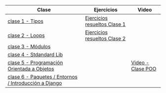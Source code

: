 | Clase | Ejercicios | Video |
|-------|------------|-------|
|[clase 1 - Tipos](https://colab.research.google.com/github/qsebas/clases-python/blob/main/clases/Curso_Python_clase_1.ipynb)|[Ejercicios resueltos Clase 1](https://colab.research.google.com/github/qsebas/clases-python/blob/main/clases/ejercicios_resueltos_clase_1.ipynb)| |
|[clase 2 - Loops](https://colab.research.google.com/github/qsebas/clases-python/blob/main/clases/Curso_Python_clase_2.ipynb)|[Ejercicios resueltos Clase 2](https://colab.research.google.com/github/qsebas/clases-python/blob/main/clases/ejercicios_resueltos_clase_2.ipynb)| |
|[clase 3 - Módulos](https://colab.research.google.com/github/qsebas/clases-python/blob/main/clases/Curso_Python_clase_3.ipynb)|     |   |
|[clase 4 - Stdandard Lib](https://colab.research.google.com/github/qsebas/clases-python/blob/main/clases/Curso_Python_clase_4.ipynb)|     |  |
|[clase 5 - Programación Orientada a Objetos](https://colab.research.google.com/github/qsebas/clases-python/blob/main/clases/Curso_Python_clase_5.ipynb)|     | [Video - Clase POO](https://drive.google.com/file/d/13CIwOoDC7bQWhWxpGU8L16lt7jMiDlcZ/view?usp=sharing) |
|[clase 6 - Paquetes / Entornos / Introducción a Django](https://colab.research.google.com/github/qsebas/clases-python/blob/main/clases/Curso_Python_clase_6.ipynb)|     |   |

